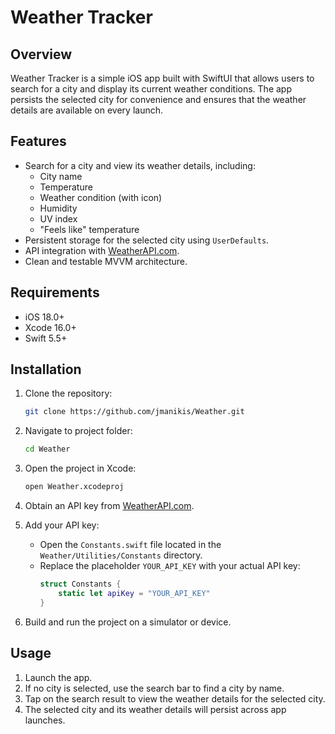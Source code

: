 # Weather Tracker

## Overview
Weather Tracker is a simple iOS app built with SwiftUI that allows users to search for a city and display its current weather conditions. The app persists the selected city for convenience and ensures that the weather details are available on every launch. 

## Features
- Search for a city and view its weather details, including:
  - City name
  - Temperature
  - Weather condition (with icon)
  - Humidity
  - UV index
  - "Feels like" temperature
- Persistent storage for the selected city using `UserDefaults`.
- API integration with [WeatherAPI.com](https://www.weatherapi.com/).
- Clean and testable MVVM architecture.

## Requirements
- iOS 18.0+
- Xcode 16.0+
- Swift 5.5+

## Installation
1. Clone the repository:
   ```bash
   git clone https://github.com/jmanikis/Weather.git
   ```
  
2. Navigate to project folder:

   ```bash
   cd Weather
   ```
3. Open the project in Xcode:
   ```bash
   open Weather.xcodeproj
   ```
4. Obtain an API key from [WeatherAPI.com](https://www.weatherapi.com/).
5. Add your API key:
   - Open the `Constants.swift` file located in the `Weather/Utilities/Constants` directory.
   - Replace the placeholder `YOUR_API_KEY` with your actual API key:
     ```swift
     struct Constants {
         static let apiKey = "YOUR_API_KEY"
     }
     ```
5. Build and run the project on a simulator or device.

## Usage
1. Launch the app.
2. If no city is selected, use the search bar to find a city by name.
3. Tap on the search result to view the weather details for the selected city.
4. The selected city and its weather details will persist across app launches.
